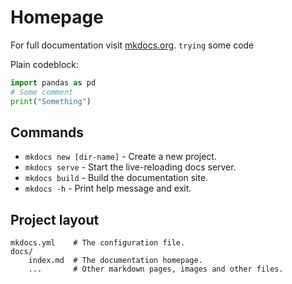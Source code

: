 # Homepage

For full documentation visit [mkdocs.org](https://www.mkdocs.org).
`trying` some code

Plain codeblock:
```py linenums="1" title="Adding title" hl_lines="2 3"
import pandas as pd
# Some comment
print("Something")
```


## Commands

* `mkdocs new [dir-name]` - Create a new project.
* `mkdocs serve` - Start the live-reloading docs server.
* `mkdocs build` - Build the documentation site.
* `mkdocs -h` - Print help message and exit.

## Project layout

    mkdocs.yml    # The configuration file.
    docs/
        index.md  # The documentation homepage.
        ...       # Other markdown pages, images and other files.
